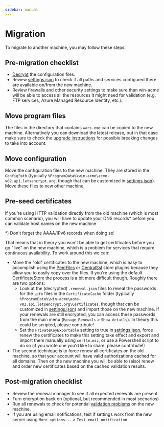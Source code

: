 ```yaml
---
sidebar: manual
---
```


# Migration
To migrate to another machine, you may follow these steps.

## Pre-migration checklist
- [Decrypt](/manual/advanced-use/encryption) the configuration files. 
- Review [settings.json](/reference/settings) to check if all paths and services 
configured there are available on/from the new machine.
- Review firewalls and other security settings to make sure than win-acme will be able 
to access all the resources it might need for validation (e.g. FTP services, 
Azure Managed Resource Identity, etc.).

## Move program files
The files in the directory that contains `wacs.exe` can be copied to the new machine. 
Alternatively you can download the latest release, but in that case make sure to 
check the [upgrade instructions](/manual/upgrading/) for possible breaking changes to
take into account.

## Move configuration 
Move the configuration files to the new machine. They are stored in the `ConfigPath` 
(typically `%ProgramData%\win-acme\acme-v02.api.letsencrypt.org`, though 
that can be customized in [settings.json](/reference/settings)). Move these files 
to new other machine. 

## Pre-seed certificates
If you're using HTTP validation directly from the old machine (which is most common 
scenario), you will have to update your DNS records* before you can validate host names
on the new machine 

*) Don't forget the AAAA/IPv6 records when doing so!

That means that in theory you won't be able to get certificates before you go "live" 
on the new machine, which is a problem for services that require continuous 
availability. To work around this we can:

- Move the "old" certificates to the new machine, which is easy to accomplish using
the [PemFiles](/reference/plugins/store/pemfiles) or 
[CentralSsl](/reference/plugins/store/centralssl) store plugins because they allow
you to easily copy over the files. If you're using the default [CertificateStore](/reference/plugins/store/certificatestore)
the process is a bit more difficult though. Roughly there are two options:
    - Look at the (decrypted) `.renewal.json` files to reveal the passwords
for the `.pfx` files in the `CertificateCache` folder 
(typically `%ProgramData%\win-acme\acme-v02.api.letsencrypt.org\Certificates`, 
though that can be customized in [settings.json](/reference/settings)) and 
import those on the new machine. If your renewals are still encrypted, you can 
access these passwords from the main menu (`Manage Renewals` > `Show details`).
In theory this could be scripted, please contribute!
    - Set the `PrivateKeyExportable` setting to true in 
[settings.json](/reference/settings), force renew the certificates to make this 
setting take effect and export and import them manually using `certlm.msc`, or 
use a Powershell script to do so (if you wrote one you'd like to share, please 
contribute!)
- The second technique is to force renew all certificates on the old machine, 
so that your account will have valid authorizations cached for all domains. Then
on the new machine you will be able to (also) renew and order new certificates 
based on the cached validation results.

## Post-migration checklist
- Review the renewal manager to see if all expected renewals are present
- Turn encryption back on (optional, but recommended in most scenarios)
- Run all renewals to check for potential [validation problems](/manual/validation-problems) on the new machine.
- If you are using email notifications, test if settings work from the new server using `More options...` > `Test email notification`